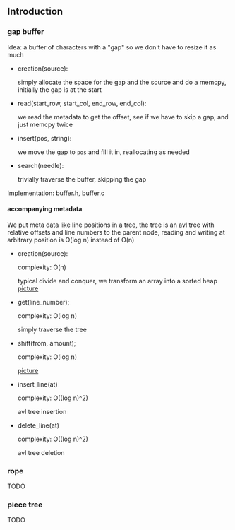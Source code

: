 ## Introduction

### gap buffer

Idea: a buffer of characters with a "gap" so we don't have to resize it as much

- creation(source):

  simply allocate the space for the gap and the source and do a memcpy, initially the gap is at the start

- read(start_row, start_col, end_row, end_col):

  we read the metadata to get the offset, see if we have to skip a gap, and just memcpy twice

- insert(pos, string):

  we move the gap to `pos` and fill it in, reallocating as needed

- search(needle):

  trivially traverse the buffer, skipping the gap

Implementation: buffer.h, buffer.c

#### accompanying metadata

We put meta data like line positions in a tree, the tree is an avl tree with relative offsets and line numbers to the parent node, reading and writing at arbitrary position is O(log n) instead of O(n)

- creation(source):

  complexity: O(n)

  typical divide and conquer, we transform an array into a sorted heap
  [picture](https://github.com/xiaoshihou514/buffer-data-structures/blob/main/resources/md_new.png)

- get(line_number);

  complexity: O(log n)

  simply traverse the tree

- shift(from, amount);

  complexity: O(log n)

  [picture](https://github.com/xiaoshihou514/buffer-data-structures/blob/main/resources/md_shift.png)

- insert_line(at)

  complexity: O((log n)^2)

  avl tree insertion

- delete_line(at)

  complexity: O((log n)^2)

  avl tree deletion

### rope

TODO

### piece tree

TODO

